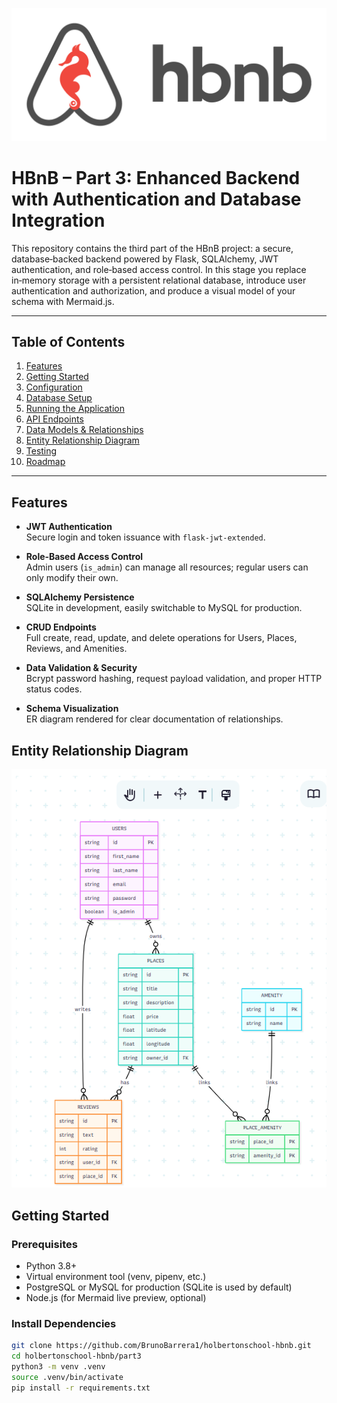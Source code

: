 ![HBnB Logo](./hbnb_logo.png)

# HBnB – Part 3: Enhanced Backend with Authentication and Database Integration

This repository contains the third part of the HBnB project: a secure, database‑backed backend powered by Flask, SQLAlchemy, JWT authentication, and role‑based access control. In this stage you replace in‑memory storage with a persistent relational database, introduce user authentication and authorization, and produce a visual model of your schema with Mermaid.js.

---

## Table of Contents

1. [Features](#features)  
2. [Getting Started](#getting-started)  
3. [Configuration](#configuration)  
4. [Database Setup](#database-setup)  
5. [Running the Application](#running-the-application)  
6. [API Endpoints](#api-endpoints)  
7. [Data Models & Relationships](#data-models--relationships)  
8. [Entity Relationship Diagram](#entity-relationship-diagram)  
9. [Testing](#testing)  
10. [Roadmap](#roadmap)

---

## Features

- **JWT Authentication**  
  Secure login and token issuance with `flask-jwt-extended`.

- **Role‑Based Access Control**  
  Admin users (`is_admin`) can manage all resources; regular users can only modify their own.

- **SQLAlchemy Persistence**  
  SQLite in development, easily switchable to MySQL for production.

- **CRUD Endpoints**  
  Full create, read, update, and delete operations for Users, Places, Reviews, and Amenities.

- **Data Validation & Security**  
  Bcrypt password hashing, request payload validation, and proper HTTP status codes.

- **Schema Visualization**  
  ER diagram rendered for clear documentation of relationships.

## Entity Relationship Diagram

![ER Diagram](./diagramas.png)


## Getting Started

### Prerequisites

- Python 3.8+  
- Virtual environment tool (venv, pipenv, etc.)  
- PostgreSQL or MySQL for production (SQLite is used by default)  
- Node.js (for Mermaid live preview, optional)

### Install Dependencies

```bash
git clone https://github.com/BrunoBarrera1/holbertonschool-hbnb.git
cd holbertonschool-hbnb/part3
python3 -m venv .venv
source .venv/bin/activate
pip install -r requirements.txt

